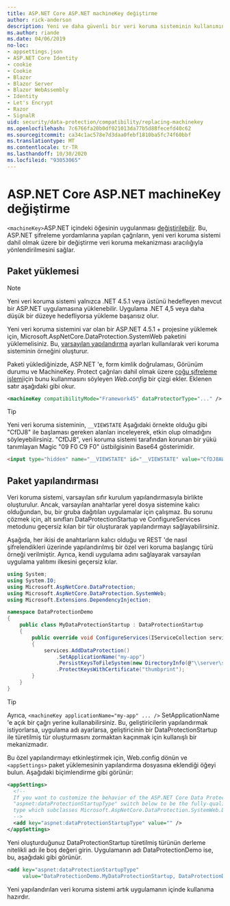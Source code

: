 ```yaml
---
title: ASP.NET Core ASP.NET machineKey değiştirme
author: rick-anderson
description: Yeni ve daha güvenli bir veri koruma sisteminin kullanımına izin vermek için ASP.NET içindeki machineKey nasıl değiştirileceğini öğrenin.
ms.author: riande
ms.date: 04/06/2019
no-loc:
- appsettings.json
- ASP.NET Core Identity
- cookie
- Cookie
- Blazor
- Blazor Server
- Blazor WebAssembly
- Identity
- Let's Encrypt
- Razor
- SignalR
uid: security/data-protection/compatibility/replacing-machinekey
ms.openlocfilehash: 7c6766fa20b0df021013da77b5d88fecefd40c62
ms.sourcegitcommit: ca34c1ac578e7d3daa0febf1810ba5fc74f60bbf
ms.translationtype: MT
ms.contentlocale: tr-TR
ms.lasthandoff: 10/30/2020
ms.locfileid: "93053065"
---
```

# <a name="replace-the-aspnet-machinekey-in-aspnet-core"></a>ASP.NET Core ASP.NET machineKey değiştirme

<a name="compatibility-replacing-machinekey"></a>

`<machineKey>`ASP.NET içindeki öğesinin uygulanması [değiştirilebilir](https://blogs.msdn.microsoft.com/webdev/2012/10/23/cryptographic-improvements-in-asp-net-4-5-pt-2/). Bu, ASP.NET şifreleme yordamlarına yapılan çağrıların, yeni veri koruma sistemi dahil olmak üzere bir değiştirme veri koruma mekanizması aracılığıyla yönlendirilmesini sağlar.

## <a name="package-installation"></a>Paket yüklemesi

> [!NOTE]
> Yeni veri koruma sistemi yalnızca .NET 4.5.1 veya üstünü hedefleyen mevcut bir ASP.NET uygulamasına yüklenebilir. Uygulama .NET 4,5 veya daha düşük bir düzeye hedefliyorsa yükleme başarısız olur.

Yeni veri koruma sistemini var olan bir ASP.NET 4.5.1 + projesine yüklemek için, Microsoft.AspNetCore.DataProtection.SystemWeb paketini yüklemelisiniz. Bu, [varsayılan yapılandırma](xref:security/data-protection/configuration/default-settings) ayarları kullanılarak veri koruma sisteminin örneğini oluşturur.

Paketi yüklediğinizde, ASP.NET 'e, form kimlik doğrulaması, Görünüm durumu ve MachineKey. Protect çağrıları dahil olmak üzere [çoğu şifreleme işlemi](https://blogs.msdn.microsoft.com/webdev/2012/10/23/cryptographic-improvements-in-asp-net-4-5-pt-2/)için bunu kullanmasını söyleyen *Web.config* bir çizgi ekler. Eklenen satır aşağıdaki gibi okur.

```xml
<machineKey compatibilityMode="Framework45" dataProtectorType="..." />
```

>[!TIP]
> Yeni veri koruma sisteminin, `__VIEWSTATE` Aşağıdaki örnekte olduğu gibi "CfDJ8" ile başlaması gereken alanları inceleyerek, etkin olup olmadığını söyleyebilirsiniz. "CfDJ8", veri koruma sistemi tarafından korunan bir yükü tanımlayan Magic "09 F0 C9 F0" üstbilgisinin Base64 gösterimidir.

```html
<input type="hidden" name="__VIEWSTATE" id="__VIEWSTATE" value="CfDJ8AWPr2EQPTBGs3L2GCZOpk...">
```

## <a name="package-configuration"></a>Paket yapılandırması

Veri koruma sistemi, varsayılan sıfır kurulum yapılandırmasıyla birlikte oluşturulur. Ancak, varsayılan anahtarlar yerel dosya sistemine kalıcı olduğundan, bu, bir gruba dağıtılan uygulamalar için çalışmaz. Bu sorunu çözmek için, alt sınıfları DataProtectionStartup ve ConfigureServices metodunu geçersiz kılan bir tür oluşturarak yapılandırmayı sağlayabilirsiniz.

Aşağıda, her ikisi de anahtarların kalıcı olduğu ve REST 'de nasıl şifrelendikleri üzerinde yapılandırılmış bir özel veri koruma başlangıç türü örneği verilmiştir. Ayrıca, kendi uygulama adını sağlayarak varsayılan uygulama yalıtımı ilkesini geçersiz kılar.

```csharp
using System;
using System.IO;
using Microsoft.AspNetCore.DataProtection;
using Microsoft.AspNetCore.DataProtection.SystemWeb;
using Microsoft.Extensions.DependencyInjection;

namespace DataProtectionDemo
{
    public class MyDataProtectionStartup : DataProtectionStartup
    {
        public override void ConfigureServices(IServiceCollection services)
        {
            services.AddDataProtection()
                .SetApplicationName("my-app")
                .PersistKeysToFileSystem(new DirectoryInfo(@"\\server\share\myapp-keys\"))
                .ProtectKeysWithCertificate("thumbprint");
        }
    }
}
```

>[!TIP]
> Ayrıca, `<machineKey applicationName="my-app" ... />` SetApplicationName 'e açık bir çağrı yerine kullanabilirsiniz. Bu, geliştiricilerin yapılandırmak istiyorlarsa, uygulama adı ayarlarsa, geliştiricinin bir DataProtectionStartup ile türetilmiş tür oluşturmasını zormaktan kaçınmak için kullanışlı bir mekanizmadır.

Bu özel yapılandırmayı etkinleştirmek için, Web.config dönün ve `<appSettings>` paket yüklemesinin yapılandırma dosyasına eklendiği öğeyi bulun. Aşağıdaki biçimlendirme gibi görünür:

```xml
<appSettings>
  <!--
  If you want to customize the behavior of the ASP.NET Core Data Protection stack, set the
  "aspnet:dataProtectionStartupType" switch below to be the fully-qualified name of a
  type which subclasses Microsoft.AspNetCore.DataProtection.SystemWeb.DataProtectionStartup.
  -->
  <add key="aspnet:dataProtectionStartupType" value="" />
</appSettings>
```

Yeni oluşturduğunuz DataProtectionStartup türetilmiş türünün derleme nitelikli adı ile boş değeri girin. Uygulamanın adı DataProtectionDemo ise, bu, aşağıdaki gibi görünür.

```xml
<add key="aspnet:dataProtectionStartupType"
     value="DataProtectionDemo.MyDataProtectionStartup, DataProtectionDemo" />
```

Yeni yapılandırılan veri koruma sistemi artık uygulamanın içinde kullanıma hazırdır.
